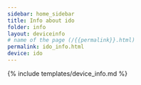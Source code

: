 ```yaml
---
sidebar: home_sidebar
title: Info about ido
folder: info
layout: deviceinfo
# name of the page (/{{permalink}}.html)
permalink: ido_info.html
device: ido
---
```

{% include templates/device_info.md %}
